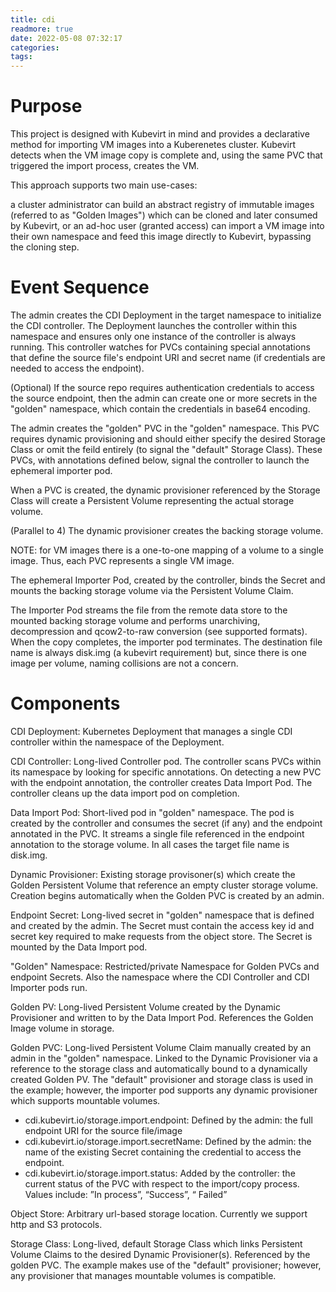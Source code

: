 ```yaml
---
title: cdi
readmore: true
date: 2022-05-08 07:32:17
categories:
tags:
---
```


# Purpose
This project is designed with Kubevirt in mind and provides a declarative method for importing VM images into a Kuberenetes cluster. Kubevirt detects when the VM image copy is complete and, using the same PVC that triggered the import process, creates the VM.

This approach supports two main use-cases:

a cluster administrator can build an abstract registry of immutable images (referred to as "Golden Images") which can be cloned and later consumed by Kubevirt, or
an ad-hoc user (granted access) can import a VM image into their own namespace and feed this image directly to Kubevirt, bypassing the cloning step.

# Event Sequence
The admin creates the CDI Deployment in the target namespace to initialize the CDI controller. The Deployment launches the controller within this namespace and ensures only one instance of the controller is always running. This controller watches for PVCs containing special annotations that define the source file's endpoint URI and secret name (if credentials are needed to access the endpoint).

(Optional) If the source repo requires authentication credentials to access the source endpoint, then the admin can create one or more secrets in the "golden" namespace, which contain the credentials in base64 encoding.

The admin creates the "golden" PVC in the "golden" namespace. This PVC requires dynamic provisioning and should either specify the desired Storage Class or omit the feild entirely (to signal the "default" Storage Class). These PVCs, with annotations defined below, signal the controller to launch the ephemeral importer pod.

When a PVC is created, the dynamic provisioner referenced by the Storage Class will create a Persistent Volume representing the actual storage volume.

(Parallel to 4) The dynamic provisioner creates the backing storage volume.

NOTE: for VM images there is a one-to-one mapping of a volume to a single image. Thus, each PVC represents a single VM image.

The ephemeral Importer Pod, created by the controller, binds the Secret and mounts the backing storage volume via the Persistent Volume Claim.

The Importer Pod streams the file from the remote data store to the mounted backing storage volume and performs unarchiving, decompression and qcow2-to-raw conversion (see supported formats). When the copy completes, the importer pod terminates. The destination file name is always disk.img (a kubevirt requirement) but, since there is one image per volume, naming collisions are not a concern.

# Components
CDI Deployment: Kubernetes Deployment that manages a single CDI controller within the namespace of the Deployment.

CDI Controller: Long-lived Controller pod. The controller scans PVCs within its namespace by looking for specific annotations. On detecting a new PVC with the endpoint annotation, the controller creates Data Import Pod. The controller cleans up the data import pod on completion.

Data Import Pod: Short-lived pod in "golden" namespace. The pod is created by the controller and consumes the secret (if any) and the endpoint annotated in the PVC. It streams a single file referenced in the endpoint annotation to the storage volume. In all cases the target file name is disk.img.

Dynamic Provisioner: Existing storage provisoner(s) which create the Golden Persistent Volume that reference an empty cluster storage volume. Creation begins automatically when the Golden PVC is created by an admin.

Endpoint Secret: Long-lived secret in "golden" namespace that is defined and created by the admin. The Secret must contain the access key id and secret key required to make requests from the object store. The Secret is mounted by the Data Import pod.

"Golden" Namespace: Restricted/private Namespace for Golden PVCs and endpoint Secrets. Also the namespace where the CDI Controller and CDI Importer pods run.

Golden PV: Long-lived Persistent Volume created by the Dynamic Provisioner and written to by the Data Import Pod. References the Golden Image volume in storage.

Golden PVC: Long-lived Persistent Volume Claim manually created by an admin in the "golden" namespace. Linked to the Dynamic Provisioner via a reference to the storage class and automatically bound to a dynamically created Golden PV. The "default" provisioner and storage class is used in the example; however, the importer pod supports any dynamic provisioner which supports mountable volumes.

* cdi.kubevirt.io/storage.import.endpoint: Defined by the admin: the full endpoint URI for the source file/image
* cdi.kubevirt.io/storage.import.secretName: Defined by the admin: the name of the existing Secret containing the credential to access the endpoint.
* cdi.kubevirt.io/storage.import.status: Added by the controller: the current status of the PVC with respect to the import/copy process. Values include: ”In process”, “Success”, “ Failed”

Object Store: Arbitrary url-based storage location. Currently we support http and S3 protocols.

Storage Class: Long-lived, default Storage Class which links Persistent Volume Claims to the desired Dynamic Provisioner(s). Referenced by the golden PVC. The example makes use of the "default" provisioner; however, any provisioner that manages mountable volumes is compatible.